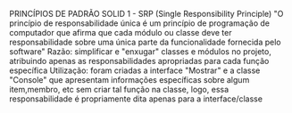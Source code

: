 PRINCÍPIOS DE PADRÃO SOLID 1 - SRP (Single Responsibility Principle)
"O princípio de responsabilidade única é um princípio de programação de computador que afirma que cada módulo ou classe deve ter responsabilidade sobre uma única parte da funcionalidade fornecida pelo software"
Razão: simplificar e "enxugar" classes e módulos no projeto, atribuindo apenas as responsabilidades apropriadas para cada função específica
Utilização: foram criadas a interface "Mostrar" e a classe "Console" que apresentam informações específicas sobre algum item,membro, etc sem criar tal função na classe, logo, essa responsabilidade é propriamente dita apenas para a interface/classe
